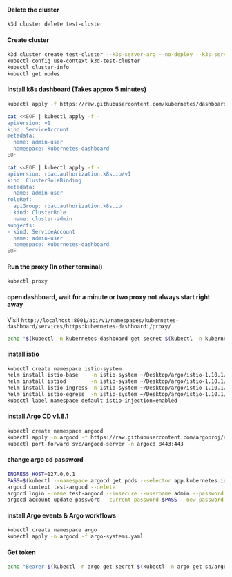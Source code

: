#### Delete the cluster
```sh
k3d cluster delete test-cluster
```


#### Create cluster
```sh
k3d cluster create test-cluster --k3s-server-arg --no-deploy --k3s-server-arg traefik
kubectl config use-context k3d-test-cluster
kubectl cluster-info
kubectl get nodes
```
#### Install k8s dashboard (Takes approx 5 minutes)
```sh
kubectl apply -f https://raw.githubusercontent.com/kubernetes/dashboard/v2.2.0/aio/deploy/recommended.yaml

cat <<EOF | kubectl apply -f -
apiVersion: v1
kind: ServiceAccount
metadata:
  name: admin-user
  namespace: kubernetes-dashboard
EOF

cat <<EOF | kubectl apply -f -
apiVersion: rbac.authorization.k8s.io/v1
kind: ClusterRoleBinding
metadata:
  name: admin-user
roleRef:
  apiGroup: rbac.authorization.k8s.io
  kind: ClusterRole
  name: cluster-admin
subjects:
- kind: ServiceAccount
  name: admin-user
  namespace: kubernetes-dashboard
EOF
```

#### Run the proxy (In other terminal)
```sh
kubectl proxy
```

#### open dashboard, wait for a minute or two proxy not always start right away
Visit `http://localhost:8001/api/v1/namespaces/kubernetes-dashboard/services/https:kubernetes-dashboard:/proxy/`

```sh
echo "$(kubectl -n kubernetes-dashboard get secret $(kubectl -n kubernetes-dashboard get sa/admin-user -o jsonpath="{.secrets[0].name}") -o go-template="{{.data.token | base64decode}}")"
```
#### install istio
```sh
kubectl create namespace istio-system
helm install istio-base    -n istio-system ~/Desktop/argo/istio-1.10.1/manifests/charts/base
helm install istiod        -n istio-system ~/Desktop/argo/istio-1.10.1/manifests/charts/istio-control/istio-discovery
helm install istio-ingress -n istio-system ~/Desktop/argo/istio-1.10.1/manifests/charts/gateways/istio-ingress
helm install istio-egress  -n istio-system ~/Desktop/argo/istio-1.10.1/manifests/charts/gateways/istio-egress
kubectl label namespace default istio-injection=enabled
```

#### install Argo CD v1.8.1
```sh
kubectl create namespace argocd
kubectl apply -n argocd -f https://raw.githubusercontent.com/argoproj/argo-cd/v1.8.1/manifests/install.yaml
kubectl port-forward svc/argocd-server -n argocd 8443:443
```

#### change argo cd password
```sh
INGRESS_HOST=127.0.0.1
PASS=$(kubectl --namespace argocd get pods --selector app.kubernetes.io/name=argocd-server --output name | cut -d'/' -f 2)
argocd context test-argocd --delete
argocd login --name test-argocd --insecure --username admin --password $PASS 127.0.0.1:8443
argocd account update-password --current-password $PASS --new-password admin
```
#### install Argo events & Argo workflows
```sh
kubectl create namespace argo
kubectl apply -n argocd -f argo-systems.yaml
```

#### Get token
```sh
echo "Bearer $(kubectl -n argo get secret $(kubectl -n argo get sa/argo-server -o jsonpath="{.secrets[0].name}") -o go-template="{{.data.token | base64decode}}")"
```


